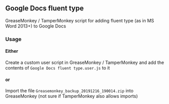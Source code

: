 ## Google Docs fluent type
GreaseMonkey / TamperMonkey script for adding fluent type (as in MS Word 2013+) to Google Docs

### Usage
#### Either
Create a custom user script in GreaseMonkey / TamperMonkey and add the contents of `Google Docs fluent type.user.js` to it
#### or
Import the file `Greasemonkey_backup_20191216_190014.zip` into GreaseMonkey (not sure if TamperMonkey also allows imports)
